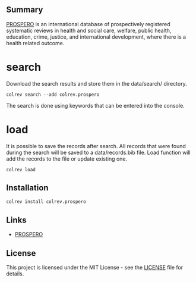 ## Summary

[PROSPERO](https://www.crd.york.ac.uk/prospero/#searchadvanced) is an international database of prospectively registered systematic reviews in health and social care, welfare, public health, education, crime, justice, and international development, where there is a health related outcome.

# search

Download the search results and store them in the data/search/ directory.
```
colrev search --add colrev.prospero
```
The search is done using keywords that can be entered into the console. 

# load
It is possible to save the records after search. All records that were found during the search will be saved to a data/records.bib file. Load function will add the records to the file or update existing one. 

```
colrev load
```


## Installation

```bash
colrev install colrev.prospero
```

## Links

- [PROSPERO](https://www.crd.york.ac.uk/prospero/)

## License

This project is licensed under the MIT License - see the [LICENSE](LICENSE) file for details.
